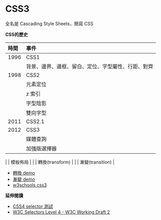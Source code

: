 # CSS3

全名是 Cascading Style Sheets，簡寫 CSS

**CSS的歷史**

| 時間 | 事件     |
| :------------- | :------------- |
| 1996        | CSS1                                       |
|             | 背景、邊界、邊框、留白、定位、字型屬性、行距、對齊 |
| 1998        | CSS2                                       |
|             | 元素定位                                    |
|             | z 索引                                     |
|             | 字型陰影                                    |
|             | 雙向字型                                    |
| 2011        | CSS2.1                                     |
| 2012        | CSS3                                       |
|             | 媒體查詢                                    |
|             | 加強版選擇器                                 |
<!--
|             | 階層式(cascading)與繼承                      |
-->
|             | 模板佈局                                    |
|             | 轉換(transform)                             |
|             | 漸變(transition)                            |


* [轉換 demo](http://www.w3schools.com/css/css3_3dtransforms.asp)
* [漸變 demo](http://codepen.io/alincode/pen/bBYPyZ)
* [w3schools css3](http://www.w3schools.com/css/css3_intro.asp)

**延伸閱讀**
* [CSS4 selector 測試](http://css4-selectors.com/browser-selector-test/)
* [W3C Selectors Level 4 - W3C Working Draft 2](https://www.w3.org/TR/selectors4/)
